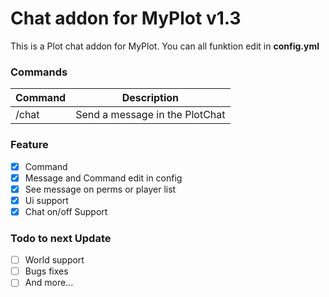 # Chat addon for MyPlot v1.3
This is a Plot chat addon for MyPlot.
You can all funktion edit in **config.yml**

### Commands
|**Command**|**Description**|
|-----------|---------------|
|/chat <message>|Send a message in the PlotChat|

### Feature
- [X] Command
- [X] Message and Command edit in config
- [X] See message on perms or player list
- [X] Ui support
- [X] Chat on/off Support

### Todo to next Update
- [ ] World support
- [ ] Bugs fixes
- [ ] And more...